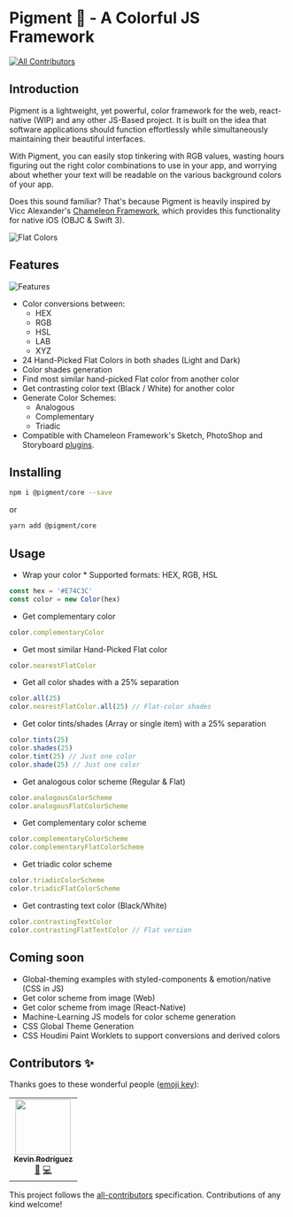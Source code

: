 # Pigment 🌈 - A Colorful JS Framework
<!-- ALL-CONTRIBUTORS-BADGE:START - Do not remove or modify this section -->
[![All Contributors](https://img.shields.io/badge/all_contributors-1-orange.svg?style=flat-square)](#contributors-)
<!-- ALL-CONTRIBUTORS-BADGE:END -->

## Introduction

Pigment is a lightweight, yet powerful, color framework for the web, react-native (WIP) and any other JS-Based project. It is built on the idea that software applications should function effortlessly while simultaneously maintaining their beautiful interfaces.

With Pigment, you can easily stop tinkering with RGB values, wasting hours figuring out the right color combinations to use in your app, and worrying about whether your text will be readable on the various background colors of your app.

Does this sound familiar? That's because Pigment is heavily inspired by Vicc Alexander's [Chameleon Framework](https://github.com/viccalexander/Chameleon), which provides this functionality for native iOS (OBJC & Swift 3).

![Flat Colors](https://user-images.githubusercontent.com/6248571/73604634-6eb54200-4559-11ea-8b9e-f29c3ece0793.png)

## Features

![Features](https://user-images.githubusercontent.com/6248571/73604650-c2279000-4559-11ea-8dfd-76d8fa5e9497.png)

- Color conversions between:
  - HEX
  - RGB
  - HSL
  - LAB
  - XYZ
- 24 Hand-Picked Flat Colors in both shades (Light and Dark)
- Color shades generation
- Find most similar hand-picked Flat color from another color
- Get contrasting color text (Black / White) for another color
- Generate Color Schemes:
  - Analogous
  - Complementary
  - Triadic
- Compatible with Chameleon Framework's Sketch, PhotoShop and Storyboard [plugins](https://github.com/viccalexander/Chameleon/tree/master/Extras).

## Installing

```bash
npm i @pigment/core --save
```
or
```bash
yarn add @pigment/core
```

## Usage

- Wrap your color * Supported formats: HEX, RGB, HSL

```ts
const hex = '#E74C3C'
const color = new Color(hex)
```

- Get complementary color

```ts
color.complementaryColor
```

- Get most similar Hand-Picked Flat color

```ts
color.nearestFlatColor
```

- Get all color shades with a 25% separation

```ts
color.all(25)
color.nearestFlatColor.all(25) // Flat-color shades
```

- Get color tints/shades (Array or single item) with a 25% separation

```ts
color.tints(25)
color.shades(25)
color.tint(25) // Just one color
color.shade(25) // Just one color
```

- Get analogous color scheme (Regular & Flat)

```ts
color.analogousColorScheme
color.analogousFlatColorScheme
```

- Get complementary color scheme

```ts
color.complementaryColorScheme
color.complementaryFlatColorScheme
```

- Get triadic color scheme

```ts
color.triadicColorScheme
color.triadicFlatColorScheme
```

- Get contrasting text color (Black/White)

```ts
color.contrastingTextColor
color.contrastingFlatTextColor // Flat version
```

## Coming soon

- Global-theming examples with styled-components & emotion/native (CSS in JS)
- Get color scheme from image (Web)
- Get color scheme from image (React-Native)
- Machine-Learning JS models for color scheme generation
- CSS Global Theme Generation
- CSS Houdini Paint Worklets to support conversions and derived colors

## Contributors ✨

Thanks goes to these wonderful people ([emoji key](https://allcontributors.org/docs/en/emoji-key)):

<!-- ALL-CONTRIBUTORS-LIST:START - Do not remove or modify this section -->
<!-- prettier-ignore-start -->
<!-- markdownlint-disable -->
<table>
  <tr>
    <td align="center"><a href="http://kevinrodriguez.io/"><img src="https://avatars3.githubusercontent.com/u/6248571?v=4" width="100px;" alt=""/><br /><sub><b>Kevin Rodríguez</b></sub></a><br /><a href="https://github.com/kevinrodriguez-io/Pigment/commits?author=kevinrodriguez-io" title="Documentation">📖</a> <a href="https://github.com/kevinrodriguez-io/Pigment/commits?author=kevinrodriguez-io" title="Code">💻</a></td>
  </tr>
</table>

<!-- markdownlint-enable -->
<!-- prettier-ignore-end -->
<!-- ALL-CONTRIBUTORS-LIST:END -->

This project follows the [all-contributors](https://github.com/all-contributors/all-contributors) specification. Contributions of any kind welcome!